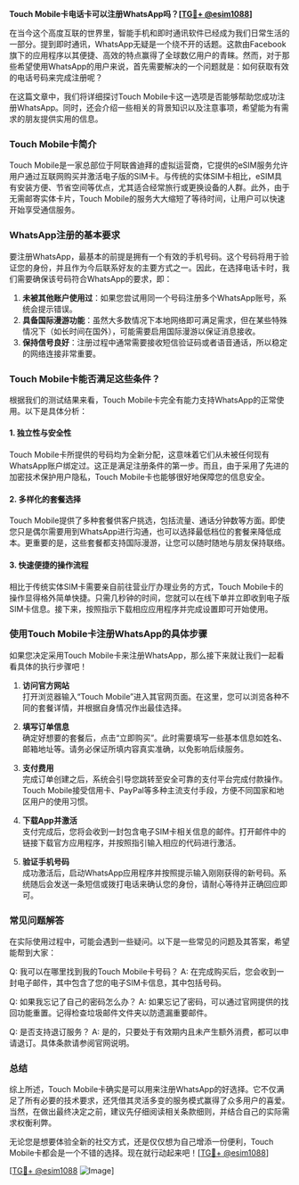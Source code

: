 **Touch Mobile卡电话卡可以注册WhatsApp吗？[[TG💪+ @esim1088](https://t.me/s/esim1088)]**

在当今这个高度互联的世界里，智能手机和即时通讯软件已经成为我们日常生活的一部分。提到即时通讯，WhatsApp无疑是一个绕不开的话题。这款由Facebook旗下的应用程序以其便捷、高效的特点赢得了全球数亿用户的青睐。然而，对于那些希望使用WhatsApp的用户来说，首先需要解决的一个问题就是：如何获取有效的电话号码来完成注册呢？

在这篇文章中，我们将详细探讨Touch Mobile卡这一选项是否能够帮助您成功注册WhatsApp。同时，还会介绍一些相关的背景知识以及注意事项，希望能为有需求的朋友提供实用的信息。

### Touch Mobile卡简介

Touch Mobile是一家总部位于阿联酋迪拜的虚拟运营商，它提供的eSIM服务允许用户通过互联网购买并激活电子版的SIM卡。与传统的实体SIM卡相比，eSIM具有安装方便、节省空间等优点，尤其适合经常旅行或更换设备的人群。此外，由于无需邮寄实体卡片，Touch Mobile的服务大大缩短了等待时间，让用户可以快速开始享受通信服务。

### WhatsApp注册的基本要求

要注册WhatsApp，最基本的前提是拥有一个有效的手机号码。这个号码将用于验证您的身份，并且作为今后联系好友的主要方式之一。因此，在选择电话卡时，我们需要确保该号码符合WhatsApp的要求，即：

1. **未被其他账户使用过**：如果您尝试用同一个号码注册多个WhatsApp账号，系统会提示错误。
2. **具备国际漫游功能**：虽然大多数情况下本地网络即可满足需求，但在某些特殊情况下（如长时间在国外），可能需要启用国际漫游以保证消息接收。
3. **保持信号良好**：注册过程中通常需要接收短信验证码或者语音通话，所以稳定的网络连接非常重要。

### Touch Mobile卡能否满足这些条件？

根据我们的测试结果来看，Touch Mobile卡完全有能力支持WhatsApp的正常使用。以下是具体分析：

#### 1. 独立性与安全性
Touch Mobile卡所提供的号码均为全新分配，这意味着它们从未被任何现有WhatsApp账户绑定过。这正是满足注册条件的第一步。而且，由于采用了先进的加密技术保护用户隐私，Touch Mobile卡也能够很好地保障您的信息安全。

#### 2. 多样化的套餐选择
Touch Mobile提供了多种套餐供客户挑选，包括流量、通话分钟数等方面。即使您只是偶尔需要用到WhatsApp进行沟通，也可以选择最低档位的套餐来降低成本。更重要的是，这些套餐都支持国际漫游，让您可以随时随地与朋友保持联络。

#### 3. 快速便捷的操作流程
相比于传统实体SIM卡需要亲自前往营业厅办理业务的方式，Touch Mobile卡的操作显得格外简单快捷。只需几秒钟的时间，您就可以在线下单并立即收到电子版SIM卡信息。接下来，按照指示下载相应应用程序并完成设置即可开始使用。

### 使用Touch Mobile卡注册WhatsApp的具体步骤

如果您决定采用Touch Mobile卡来注册WhatsApp，那么接下来就让我们一起看看具体的执行步骤吧！

1. **访问官方网站**  
   打开浏览器输入“Touch Mobile”进入其官网页面。在这里，您可以浏览各种不同的套餐详情，并根据自身情况作出最佳选择。

2. **填写订单信息**  
   确定好想要的套餐后，点击“立即购买”。此时需要填写一些基本信息如姓名、邮箱地址等。请务必保证所填内容真实准确，以免影响后续服务。

3. **支付费用**  
   完成订单创建之后，系统会引导您跳转至安全可靠的支付平台完成付款操作。Touch Mobile接受信用卡、PayPal等多种主流支付手段，方便不同国家和地区用户的使用习惯。

4. **下载App并激活**  
   支付完成后，您将会收到一封包含电子SIM卡相关信息的邮件。打开邮件中的链接下载官方应用程序，并按照指引输入相应的代码进行激活。

5. **验证手机号码**  
   成功激活后，启动WhatsApp应用程序并按照提示输入刚刚获得的新号码。系统随后会发送一条短信或拨打电话来确认您的身份，请耐心等待并正确回应即可。

### 常见问题解答

在实际使用过程中，可能会遇到一些疑问。以下是一些常见的问题及其答案，希望能帮到大家：

Q: 我可以在哪里找到我的Touch Mobile卡号码？
A: 在完成购买后，您会收到一封电子邮件，其中包含了您的电子SIM卡信息，其中包括号码。

Q: 如果我忘记了自己的密码怎么办？
A: 如果忘记了密码，可以通过官网提供的找回功能重置。记得检查垃圾邮件文件夹以防遗漏重要邮件。

Q: 是否支持退订服务？
A: 是的，只要处于有效期内且未产生额外消费，都可以申请退订。具体条款请参阅官网说明。

### 总结

综上所述，Touch Mobile卡确实是可以用来注册WhatsApp的好选择。它不仅满足了所有必要的技术要求，还凭借其灵活多变的服务模式赢得了众多用户的喜爱。当然，在做出最终决定之前，建议先仔细阅读相关条款细则，并结合自己的实际需求权衡利弊。

无论您是想要体验全新的社交方式，还是仅仅想为自己增添一份便利，Touch Mobile卡都会是一个不错的选择。现在就行动起来吧！[[TG💪+ @esim1088](https://t.me/s/esim1088)]

[[TG💪+ @esim1088](https://t.me/s/esim1088) ![Image](https://i.postimg.cc/4NQfJmqS/Snipaste-2025-05-13-00-14-12.png)]